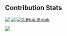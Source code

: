 ## Contribution Stats

<a href="https://github.com/schamola/schamola/blob/master/README.md">
  <img align="left" src="https://github-readme-stats.vercel.app/api?username=schamola&show_icons=true&count_private=true" /></a>

<a href="https://github.com/schamola/schamola/blob/master/README.md">
  <img align="left" src="https://github-readme-stats.vercel.app/api/top-langs/?username=schamola&hide=html,python,robotframework,css,javascript&layout=compact" />
</a>


[![GitHub Streak](http://github-readme-streak-stats.herokuapp.com?user=schamola&theme=dark&date_format=M%20j%5B%2C%20Y%5D)](https://git.io/streak-stats)

![](https://komarev.com/ghpvc/?username=schamola)
